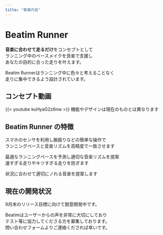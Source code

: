 ```yaml
---
title: "事業内容"
---
```


# Beatim Runner

**音楽に合わせて走るだけ**をコンセプトとして  
ランニング中のペースメイクを音楽で支援し  
あなたの目的に合った走りを叶えます。

Beatim Runnerはランニング中に色々と考えることなく  
走りに集中できるよう設計されています。


## コンセプト動画

{{< youtube kuHyaG2z6nw >}}
機能やデザインは現在のものとは異なります

## Beatim Runner の特徴

スマホのセンサを利用し腕振りなどの簡単な操作で   
ランニングペースと音楽リズムを高精度で一致させます

最適なランニングペースを予測し適切な音楽リズムを提案  
速すぎる走りやキツすぎる走りを防ぎます

状況に合わせて適切にノれる音楽を提案します

## 現在の開発状況

9月末のリリース目標に向けて鋭意開発中です。

Beatimはユーザーからの声を非常に大切にしており  
テスト等に協力してくださる方を募集しております。  
問い合わせフォームよりご連絡くだされば幸いです。
